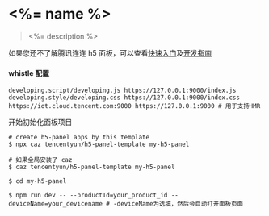 # <%= name %>

> <%= description %>

如果您还不了解腾讯连连 h5 面板，可以查看[快速入门](https://cloud.tencent.com/document/product/1081/49027)及[开发指南](https://cloud.tencent.com/document/product/1081/49028)

#### whistle 配置

```shell
developing.script/developing.js https://127.0.0.1:9000/index.js
developing.style/developing.css https://127.0.0.1:9000/index.css
https://iot.cloud.tencent.com:9000 https://127.0.0.1:9000 # 用于支持HMR
```

开始初始化面板项目

```shell
# create h5-panel apps by this template
$ npx caz tencentyun/h5-panel-template my-h5-panel

# 如果全局安装了 caz
$ caz tencentyun/h5-panel-template my-h5-panel

$ cd my-h5-panel

$ npm run dev -- --productId=your_product_id --deviceName=your_devicename # -deviceName为选填，然后会自动打开面板页面
```

